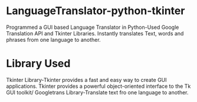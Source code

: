 # LanguageTranslator-python-tkinter
Programmed a GUI based Language Translator in Python-Used Google Translation API and Tkinter Libraries. 
Instantly translates Text, words and phrases from one language to another.
# Library Used
Tkinter Library-Tkinter provides a fast and easy way to create GUI applications. Tkinter provides a powerful object-oriented interface to the Tk GUI toolkit/ 
Googletrans Library-Translate text fro one language to another.
